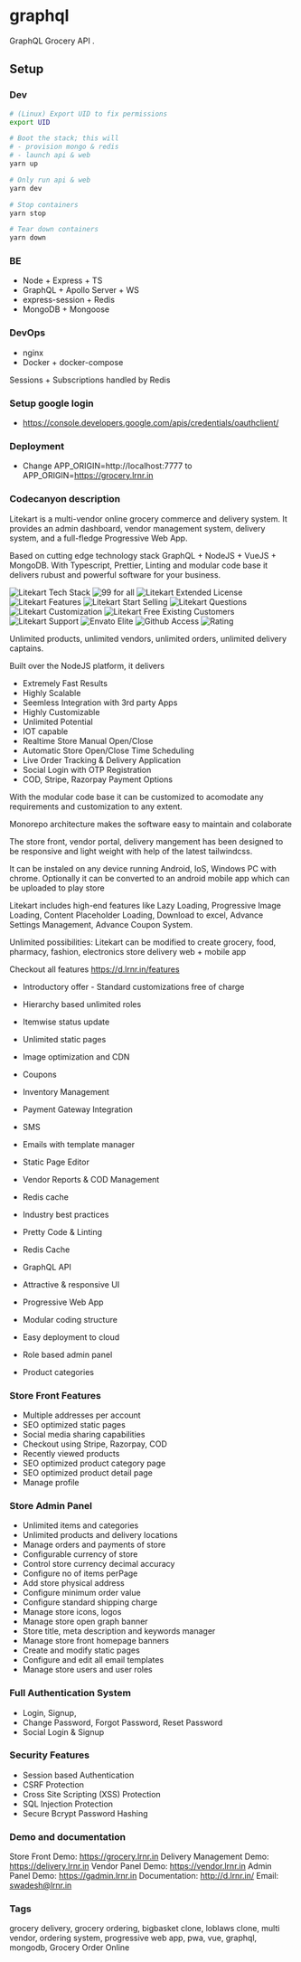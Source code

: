 # graphql

GraphQL Grocery API .

## Setup

### Dev

```sh
# (Linux) Export UID to fix permissions
export UID

# Boot the stack; this will
# - provision mongo & redis
# - launch api & web
yarn up

# Only run api & web
yarn dev

# Stop containers
yarn stop

# Tear down containers
yarn down
```

### BE

- Node + Express + TS
- GraphQL + Apollo Server + WS
- express-session + Redis
- MongoDB + Mongoose

### DevOps

- nginx
- Docker + docker-compose

Sessions + Subscriptions handled by Redis

### Setup google login

- https://console.developers.google.com/apis/credentials/oauthclient/

### Deployment

- Change APP_ORIGIN=http://localhost:7777 to APP_ORIGIN=https://grocery.lrnr.in

### Codecanyon description

Litekart is a multi-vendor online grocery commerce and delivery system. It provides an admin dashboard, vendor management system, delivery system, and a full-fledge Progressive Web App.

Based on cutting edge technology stack GraphQL + NodeJS + VueJS + MongoDB. With Typescript, Prettier, Linting and modular code base it delivers rubust and powerful software for your business.

<img src="http://www.codenx.com/litekart/codecanyon-techstack.png" alt="Litekart Tech Stack"/>
<img src="http://www.codenx.com/litekart/codecanyon-99.png" alt="99 for all"/>
<img src="http://www.codenx.com/litekart/codecanyon-extended-license.png" alt="Litekart Extended License"/>
<img src="http://www.codenx.com/litekart/codecanyon-features.png" alt="Litekart Features"/>
<img src="http://www.codenx.com/litekart/codecanyon-start-selling.png" alt="Litekart Start Selling"/>
<img src="http://www.codenx.com/litekart/codecanyon-questions.png" alt="Litekart Questions"/>
<img src="http://www.codenx.com/litekart/customization.png" alt="Litekart Customization"/>
<img src="http://www.codenx.com/litekart/existing-customers.png" alt="Litekart Free Existing Customers"/>
<img src="http://www.codenx.com/litekart/codecanyon-support.png" alt="Litekart Support"/>
<img src="http://www.codenx.com/arialshop/envato-elite.png" alt="Envato Elite"/>
<img src="http://www.codenx.com/vuefull/github-access.png" alt="Github Access"/>
<img src="http://www.codenx.com/vuefull/5-star.png" alt="Rating"/>

Unlimited products, unlimited vendors, unlimited orders, unlimited delivery captains.

Built over the NodeJS platform, it delivers

- Extremely Fast Results
- Highly Scalable
- Seemless Integration with 3rd party Apps
- Highly Customizable
- Unlimited Potential
- IOT capable
- Realtime Store Manual Open/Close
- Automatic Store Open/Close Time Scheduling
- Live Order Tracking & Delivery Application
- Social Login with OTP Registration
- COD, Stripe, Razorpay Payment Options

With the modular code base it can be customized to acomodate any requirements and customization to any extent.

Monorepo architecture makes the software easy to maintain and colaborate

The store front, vendor portal, delivery mangement has been designed to be responsive and light weight with help of the latest tailwindcss.

It can be instaled on any device running Android, IoS, Windows PC with chrome. Optionally it can be converted to an android mobile app which can be uploaded to play store

Litekart includes high-end features like Lazy Loading, Progressive Image Loading, Content Placeholder Loading, Download to excel, Advance Settings Management, Advance Coupon System.

Unlimited possibilities: Litekart can be modified to create grocery, food, pharmacy, fashion, electronics store delivery web + mobile app

Checkout all features https://d.lrnr.in/features

- Introductory offer - Standard customizations free of charge

- Hierarchy based unlimited roles
- Itemwise status update
- Unlimited static pages
- Image optimization and CDN
- Coupons
- Inventory Management
- Payment Gateway Integration
- SMS
- Emails with template manager
- Static Page Editor
- Vendor Reports & COD Management
- Redis cache
- Industry best practices
- Pretty Code & Linting
- Redis Cache
- GraphQL API
- Attractive & responsive UI
- Progressive Web App
- Modular coding structure
- Easy deployment to cloud
- Role based admin panel
- Product categories

### Store Front Features

- Multiple addresses per account
- SEO optimized static pages
- Social media sharing capabilities
- Checkout using Stripe, Razorpay, COD
- Recently viewed products
- SEO optimized product category page
- SEO optimized product detail page
- Manage profile

### Store Admin Panel

- Unlimited items and categories
- Unlimited products and delivery locations
- Manage orders and payments of store
- Configurable currency of store
- Control store currency decimal accuracy
- Configure no of items perPage
- Add store physical address
- Configure minimum order value
- Configure standard shipping charge
- Manage store icons, logos
- Manage store open graph banner
- Store title, meta description and keywords manager
- Manage store front homepage banners
- Create and modify static pages
- Configure and edit all email templates
- Manage store users and user roles

### Full Authentication System

- Login, Signup,
- Change Password, Forgot Password, Reset Password
- Social Login & Signup

### Security Features

- Session based Authentication
- CSRF Protection
- Cross Site Scripting (XSS) Protection
- SQL Injection Protection
- Secure Bcrypt Password Hashing

### Demo and documentation

Store Front Demo: https://grocery.lrnr.in
Delivery Management Demo: https://delivery.lrnr.in
Vendor Panel Demo: https://vendor.lrnr.in
Admin Panel Demo: https://gadmin.lrnr.in
Documentation: http://d.lrnr.in/
Email: swadesh@lrnr.in

### Tags

grocery delivery, grocery ordering, bigbasket clone, loblaws clone, multi vendor, ordering system, progressive web app, pwa, vue, graphql, mongodb, Grocery Order Online
